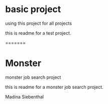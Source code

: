 
# basic project
using this project for all projects  

this is readme for a test project.

=======
# Monster
monster job search project

this is readme for a monster job search project.


Madina Siebenthal
